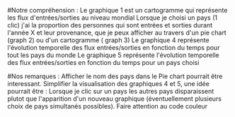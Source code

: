 
#Notre compréhension : 
Le graphique 1 est un cartogramme qui représente les flux d'entrées/sorties au niveau mondial 
Lorsque je choisi un pays (1 clic) j'ai la proportion des personnes qui sont entrées et sorties durant l'année X et leur provenance, que je peux afficher au travers d'un pie chart (graph 2) ou d'un cartogramme ( graph 3)
Le graphique 4 représente l'évolution temporelle des flux entrées/sorties en fonction du temps pour tout les pays du monde
Le graphique 5 représente  l'évolution temporelle des flux entrées/sorties en fonction du temps pour un pays choisi

#Nos remarques :
Afficher le nom des pays dans le Pie chart pourrait être interessant. 
Simplifier la visualisation des graphiques 4 et 5, une idée pourrait être : Lorsque je clic sur un pays les autres pays disparaissent plutot que l'apparition d'un nouveau graphique (éventuellement plusieurs choix de pays simultanés possibles).
Faire attention au code couleur
